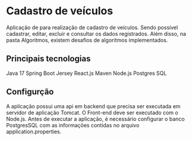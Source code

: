 # Cadastro de veículos

Aplicação de para realização de cadastro de veículos. Sendo possível cadastrar, editar, excluir e consultar os dados registrados.
Além disso, na pasta Algoritmos, existem desafios de algoritmos implementados.

## Principais tecnologias

Java 17
Spring Boot
Jersey
React.js
Maven
Node.js
Postgres SQL

## Configurção

A aplicação possui uma api em backend que precisa ser executada em servidor de aplicação Tomcat.
O Front-end deve ser executado com o Node.js.
Antes de executar a aplicação, é necessário configurar o banco PostgresSQL com as informações contidas no arquivo application.properties.

